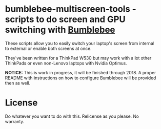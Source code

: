 # bumblebee-multiscreen-tools - scripts to do screen and GPU switching with [Bumblebee](https://github.com/Bumblebee-Project/Bumblebee)

These scripts allow you to easily switch your laptop's screen from internal to external or enable both screens at once.

They've been written for a ThinkPad W530 but may work with a lot other ThinkPads or even non-Lenovo laptops with Nvidia Optimus.

**NOTICE:** This is work in progress, it will be finished through 2018. A proper README with instructions on how to configure Bumblebee will be provided then as well.

# License

Do whatever you want to do with this. Relicense as you please. No warranty.
